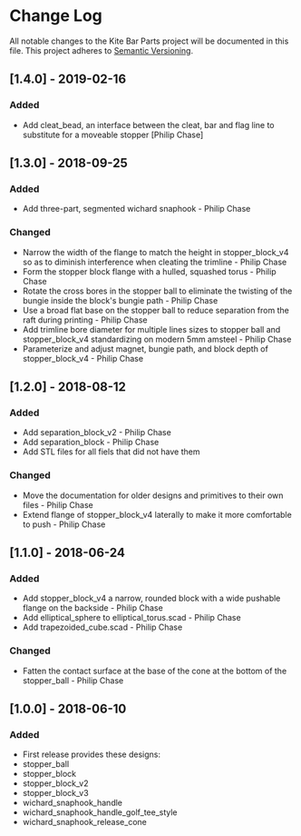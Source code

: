 # Change Log
All notable changes to the Kite Bar Parts project will be documented in this file.
This project adheres to [Semantic Versioning](http://semver.org/).


## [1.4.0] - 2019-02-16
### Added
- Add cleat_bead, an interface between the cleat, bar and flag line to substitute for a moveable stopper [Philip Chase]


## [1.3.0] - 2018-09-25
### Added
 - Add three-part, segmented wichard snaphook - Philip Chase

### Changed
 - Narrow the width of the flange to match the height in stopper_block_v4 so as to diminish interference when cleating the trimline - Philip Chase
 - Form the stopper block flange with a hulled, squashed torus - Philip Chase
 - Rotate the cross bores in the stopper ball to eliminate the twisting of the bungie inside the block's bungie path - Philip Chase
 - Use a broad flat base on the stopper ball to reduce separation from the raft during printing - Philip Chase
 - Add trimline bore diameter for multiple lines sizes to stopper ball and stopper_block_v4 standardizing on modern 5mm amsteel - Philip Chase
 - Parameterize and adjust magnet, bungie path, and block depth of stopper_block_v4 - Philip Chase


## [1.2.0] - 2018-08-12
### Added
 - Add separation_block_v2 - Philip Chase
 - Add separation_block - Philip Chase
 - Add STL files for all fiels that did not have them

### Changed
 - Move the documentation for older designs and primitives to their own files - Philip Chase
 - Extend flange of stopper_block_v4 laterally to make it more comfortable to push - Philip Chase


## [1.1.0] - 2018-06-24
### Added
 - Add stopper_block_v4 a narrow, rounded block with a wide pushable flange on the backside - Philip Chase
 - Add elliptical_sphere to elliptical_torus.scad - Philip Chase
 - Add trapezoided_cube.scad - Philip Chase

### Changed
 - Fatten the contact surface at the base of the cone at the bottom of the stopper_ball - Philip Chase


## [1.0.0] - 2018-06-10
### Added
- First release provides these designs:
-   stopper_ball
-   stopper_block
-   stopper_block_v2
-   stopper_block_v3
-   wichard_snaphook_handle
-   wichard_snaphook_handle_golf_tee_style
-   wichard_snaphook_release_cone

